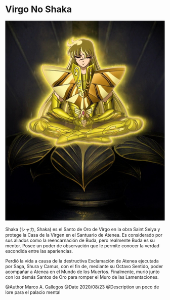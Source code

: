 # Virgo No Shaka

![virgo no shaka](./virgo_no_shaka.jpeg)

Shaka (シャカ, Shaka) es el Santo de Oro de Virgo en la obra Saint Seiya y protege la Casa de la Virgen en el Santuario de Atenea. Es considerado por sus aliados como la reencarnación de Buda, pero realmente Buda es su mentor. Posee un poder de observación que le permite conocer la verdad escondida entre las apariencias.

Perdió la vida a causa de la destructiva Exclamación de Atenea ejecutada por Saga, Shura y Camus, con el fin de, mediante su Octavo Sentido, poder acompañar a Atenea en el Mundo de los Muertos. Finalmente, murió junto con los demás Santos de Oro para romper el Muro de las Lamentaciones. 


@Author Marco A. Gallegos
@Date 2020/08/23
@Description
    un poco de lore para el palacio mental